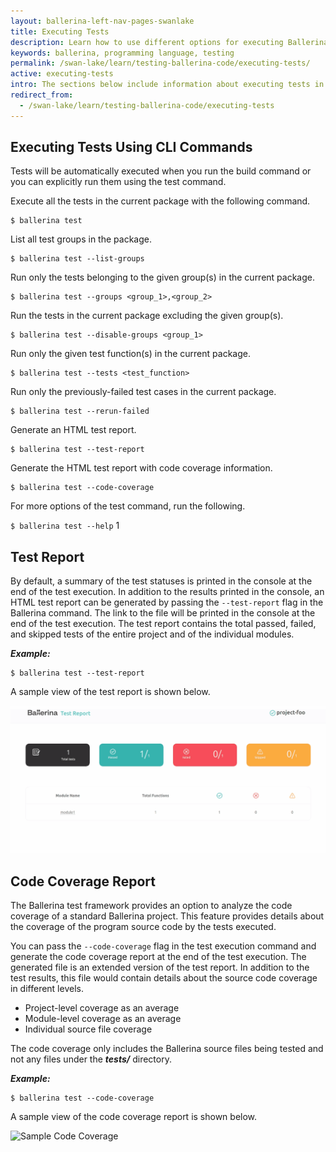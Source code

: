 ```yaml
---
layout: ballerina-left-nav-pages-swanlake
title: Executing Tests
description: Learn how to use different options for executing Ballerina tests.
keywords: ballerina, programming language, testing
permalink: /swan-lake/learn/testing-ballerina-code/executing-tests/
active: executing-tests
intro: The sections below include information about executing tests in Ballerina.
redirect_from:
  - /swan-lake/learn/testing-ballerina-code/executing-tests
---
```


## Executing Tests Using CLI Commands

Tests will be automatically executed when you run the build command or you can explicitly run them using the test command. 

Execute all the tests in the current package with the following command.

```
$ ballerina test
```

List all test groups in the package.

```
$ ballerina test --list-groups
```

Run only the tests belonging to the given group(s) in the current package.

```
$ ballerina test --groups <group_1>,<group_2>
```

Run the tests in the current package excluding the given group(s).

```
$ ballerina test --disable-groups <group_1>
```

Run only the given test function(s) in the current package.

```
$ ballerina test --tests <test_function>
```

Run only the previously-failed test cases in the current package.

```
$ ballerina test --rerun-failed
```

Generate an HTML test report.

```
$ ballerina test --test-report
```

Generate the HTML test report with code coverage information.

```
$ ballerina test --code-coverage
```

For more options of the test command, run the following.

`$ ballerina test --help` 
1

## Test Report

By default, a summary of the test statuses is printed in the console at the end of the test execution.
In addition to the results printed in the console, an HTML test report can be generated by passing the `--test-report` flag in the Ballerina command. The link to the file will be printed in the console at the end of the test execution.
The test report contains the total passed, failed, and skipped tests of the entire project and of the individual modules.

***Example:***

```
$ ballerina test --test-report
```

A sample view of the test report is shown below.

![Sample Test Report](/swan-lake/learn/images/test-report.gif)

## Code Coverage Report

The Ballerina test framework provides an option to analyze the code coverage of a standard Ballerina project.
This feature provides details about the coverage of the program source code by the tests executed.

You can pass the `--code-coverage`  flag in the test execution command and generate the code coverage report  at the end of the test execution. The generated file is an extended version of the test report.
In addition to the test results, this file would contain details about the source code coverage in different levels.

*   Project-level coverage as an average
*   Module-level coverage as an average
*   Individual source file coverage

The code coverage only includes the Ballerina source files being tested and not any files under the **_tests/_** directory.

***Example:***

```
$ ballerina test --code-coverage
```

A sample view of the code coverage report is shown below.

![Sample Code Coverage](/swan-lake/learn/images/code-cov.gif)

